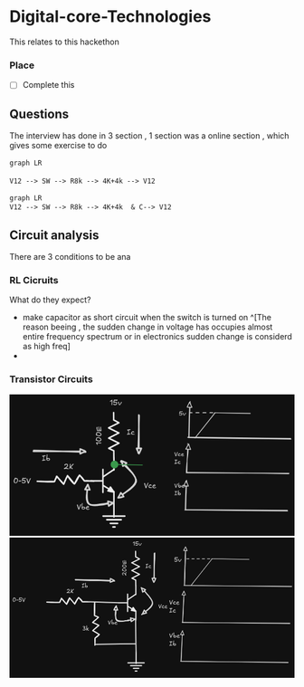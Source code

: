# Digital-core-Technologies

This relates to []() this hackethon

### Place

- [ ] Complete this

## Questions

The interview has done in 3 section , 1 section was a online section , which gives some exercise to do

```mermaid
graph LR

V12 --> SW --> R8k --> 4K+4k --> V12
```

```mermaid
graph LR
V12 --> SW --> R8k --> 4K+4k  & C--> V12
```

## Circuit analysis

There are 3 conditions to be ana

### RL Cicruits

What do they expect?

- make capacitor as short circuit when the switch is turned on ^[The reason beeing , the sudden change in voltage has occupies almost entire frequency spectrum or in electronics sudden change is considerd as high freq]
-

### Transistor Circuits

![](images/Pasted%20image%2020250109180145.png?raw=true)
![](images/Pasted%20image%2020250109180228.png?raw=true)

